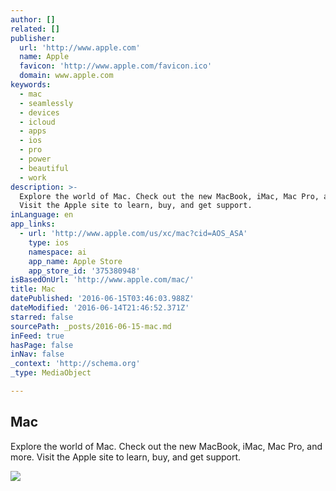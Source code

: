 ```yaml
---
author: []
related: []
publisher:
  url: 'http://www.apple.com'
  name: Apple
  favicon: 'http://www.apple.com/favicon.ico'
  domain: www.apple.com
keywords:
  - mac
  - seamlessly
  - devices
  - icloud
  - apps
  - ios
  - pro
  - power
  - beautiful
  - work
description: >-
  Explore the world of Mac. Check out the new MacBook, iMac, Mac Pro, and more.
  Visit the Apple site to learn, buy, and get support.
inLanguage: en
app_links:
  - url: 'http://www.apple.com/us/xc/mac?cid=AOS_ASA'
    type: ios
    namespace: ai
    app_name: Apple Store
    app_store_id: '375380948'
isBasedOnUrl: 'http://www.apple.com/mac/'
title: Mac
datePublished: '2016-06-15T03:46:03.988Z'
dateModified: '2016-06-14T21:46:52.371Z'
starred: false
sourcePath: _posts/2016-06-15-mac.md
inFeed: true
hasPage: false
inNav: false
_context: 'http://schema.org'
_type: MediaObject

---
```

<article style=""><h1>Mac</h1><p>Explore the world of Mac. Check out the new MacBook, iMac, Mac Pro, and more. Visit the Apple site to learn, buy, and get support.</p><img src="http://images.apple.com/mac/home/images/social/macbook_mac_og.jpg?201606101201" /></article>